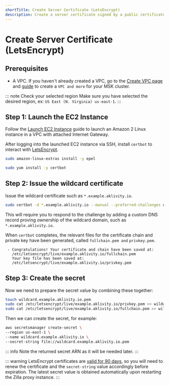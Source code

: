 ```yaml
---
shortTitle: Create Server Certificate (LetsEncrypt)
description: Create a server certificate signed by a public certificate authority using LetsEncrypt.
---
```


# Create Server Certificate (LetsEncrypt)

## Prerequisites

- A VPC. If you haven't already created a VPC, go to the [Create VPC page](https://console.aws.amazon.com/vpcconsole/home#CreateVpc:createMode=vpcWithResources) and [guide](./create-vpc.md#create-vpc) to create a `VPC and more` for your MSK cluster.

::: note Check your selected region
Make sure you have selected the desired region, ex: `US East (N. Virginia) us-east-1`.
:::

## Step 1: Launch the EC2 Instance

Follow the [Launch EC2 Instance](./launch-ec2-instance.md#launch-ec2-instance) guide to launch an Amazon 2 Linux instance in a VPC with attached Internet Gateway.

After logging into the launched EC2 instance via SSH, install `certbot` to interact with [LetsEncrypt](https://letsencrypt.org/).

```bash
sudo amazon-linux-extras install -y epel
```

```bash
sudo yum install -y certbot
```

## Step 2: Issue the wildcard certificate 

Issue the wildcard certificate such as `*.example.aklivity.io`.

```bash
sudo certbot -d *.example.aklivity.io --manual --preferred-challenges dns --key-type rsa certonly
```

This will require you to respond to the challenge by adding a custom DNS record proving ownership of the wildcard domain, such as `*.example.aklivity.io`.

When `certbot` completes, the relevant files for the certificate chain and private key have been generated, called `fullchain.pem and` `privkey.pem`.

```output:no-line-numbers
 - Congratulations! Your certificate and chain have been saved at:
   /etc/letsencrypt/live/example.aklivity.io/fullchain.pem
   Your key file has been saved at:
   /etc/letsencrypt/live/example.aklivity.io/privkey.pem
```

## Step 3: Create the secret

Now we need to prepare the secret value by combining these together:

```bash
touch wildcard.example.aklivity.io.pem
sudo cat /etc/letsencrypt/live/example.aklivity.io/privkey.pem >> wildcard.example.aklivity.io.pem
sudo cat /etc/letsencrypt/live/example.aklivity.io/fullchain.pem >> wildcard.example.aklivity.io.pem
```

Then we can create the secret, for example:

```bash
aws secretsmanager create-secret \
--region us-east-1 \
--name wildcard.example.aklivity.io \
--secret-string file://wildcard.example.aklivity.io.pem
```

::: info
Note the returned secret ARN as it will be needed later.
:::

::: warning
LetsEncrypt certificates are [valid for 90 days](https://letsencrypt.org/docs/faq/#what-is-the-lifetime-for-let-s-encrypt-certificates-for-how-long-are-they-valid), so you will need to renew the certificate and the `secret-string` value accordingly before expiration. The latest secret value is obtained automatically upon restarting the Zilla proxy instance.
:::